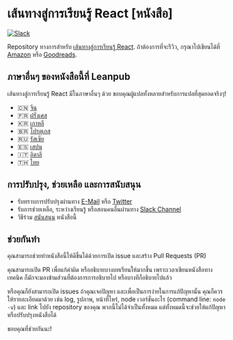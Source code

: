 # เส้นทางสู่การเรียนรู้ React [หนังสือ]

[![Slack](https://slack-the-road-to-learn-react.wieruch.com/badge.svg)](https://slack-the-road-to-learn-react.wieruch.com/)

Repository ทางการสำหรับ [เส้นทางสู่การเรียนรู้ React](https://github.com/the-road-to-learn-react/the-road-to-learn-react-thai). ถ้าต้องการที่จะรีวิว, กรุณาไปเขียนได้ที่ [Amazon](https://www.amazon.com/dp/B077HJFCQX?tag=21moves-20) หรือ [Goodreads](https://www.goodreads.com/book/show/37503118-the-road-to-learn-react).

## ภาษาอื่นๆ ของหนังสือนี้ที่ Leanpub

เส้นทางสู่การเรียนรู้ React มีในภาษาอื่นๆ ด้วย ขอบคุณผู้แปลทั้งหลายสำหรับการแปลที่สุดยอดจริงๆ!

- 🇨🇳 [จีน](https://leanpub.com/the-road-to-learn-react-chinese)
- 🇫🇷 [ฝรั่งเศส](https://leanpub.com/the-road-to-learn-react-french)
- 🇰🇷 [เกาหลี](https://leanpub.com/the-road-to-learn-react-korean)
- 🇧🇷 [โปรตุเกส](https://leanpub.com/the-road-to-learn-react-portuguese)
- 🇷🇺 [รัสเซีย](https://leanpub.com/the-road-to-learn-react-russian)
- 🇪🇸 [เสปน](https://leanpub.com/the-road-to-learn-react-spanish)
- 🇮🇹 [อิตาลี](https://leanpub.com/the-road-to-learn-react-italian)
- 🇹🇭 [ไทย](https://github.com/the-road-to-learn-react/the-road-to-learn-react-thai)

## การปรับปรุง, ช่วยเหลือ และการสนับสนุน

- รับทราบการปรับปรุงผ่านทาง [E-Mail](https://www.getrevue.co/profile/rwieruch) หรือ [Twitter](https://twitter.com/rwieruch)
- รับการช่วยเหลือ, ระหว่างเรียนรู้ หรือสอนคนอื่นผ่านทาง [Slack Channel](https://slack-the-road-to-learn-react.wieruch.com/)
- วิธีร่วม [สนันสนุน](https://www.robinwieruch.de/about/) หนังสือนี้

## ช่วยกันทำ

คุณสามารถช่วยทำหนังสือนี้ให้ดีขึ้นได้ด้วยการเปิด issue และสร้าง Pull Requests (PR)

คุณสามารถเปิด PR เพื่อแก้คำผิด หรืออธิบายบางบทเรียนให้มากขึ้น เพราะเวลาเขียนหนังสือทางเทคนิค ก็มักจะมองข้ามส่วนที่ต้องการการอธิบายไป หรือบางทีก็อธิบายไปแล้ว

หรือคุณก็ยังสามารถเปิด issues ถ้าคุณเจอปัญหา และเพื่อเป็นการง่ายในการแก้ปัญหานั้น คุณก็ควรให้รายละเอียดมาด้วย เช่น log, รูปภาพ, หน้าที่ไหร่, node เวอร์ชั่นอะไร (command line: `node -v`) และ link ไปยัง repository ของคุณ พวกนี้ไม่ได้จำเป็นทั้งหมด แต่ทั้งหมดนี้จะช่วยให้แก้ปัญหา หรือปรับปรุงหนังสือได้

ขอบคุณที่ช่วยกันนะ!
